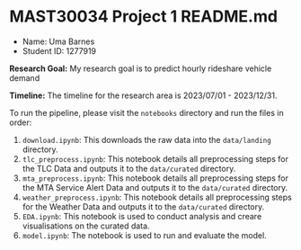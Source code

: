 
# MAST30034 Project 1 README.md
- Name: Uma Barnes
- Student ID: 1277919


**Research Goal:** My research goal is to predict hourly rideshare vehicle demand 

**Timeline:** The timeline for the research area is 2023/07/01 - 2023/12/31.

To run the pipeline, please visit the `notebooks` directory and run the files in order:
1. `download.ipynb`: This downloads the raw data into the `data/landing` directory.
2. `tlc_preprocess.ipynb`: This notebook details all preprocessing steps for the TLC Data and outputs it to the `data/curated` directory.
3. `mta_preprocess.ipynb`: This notebook details all preprocessing steps for the MTA Service Alert Data and outputs it to the `data/curated` directory.
4. `weather_preprocess.ipynb`: This notebook details all preprocessing steps for the Weather Data and outputs it to the `data/curated` directory.
5. `EDA.ipynb`: This notebook is used to conduct analysis and creare visualisations on the curated data.
6. `model.ipynb`: The notebook is used to run and evaluate the model.
